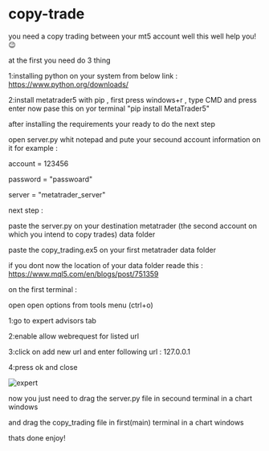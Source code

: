 # copy-trade
you need a copy trading between your mt5 account well this well help you!😉

at the first you need do 3 thing

1:installing python on your system from below link : https://www.python.org/downloads/

2:install metatrader5 with pip , first press windows+r , type CMD and press enter now pase this on yor terminal "pip install MetaTrader5"

after installing the requirements your ready to do the next step

open server.py whit notepad and pute your secound account information on it for example :

account = 123456

password = "passwoard"

server = "metatrader_server"

next step :

paste the server.py on your destination metatrader (the second account on which you intend to copy trades) data folder

paste the copy_trading.ex5 on your first metatrader data folder

if you dont now the location of your data folder reade this : https://www.mql5.com/en/blogs/post/751359

on the first terminal :

open open options from tools menu (ctrl+o)


1:go to expert advisors tab

2:enable allow webrequest for listed url

3:click on add new url and enter following url : 127.0.0.1

4:press ok and close

![expert](https://github.com/adel2007/copy-trade/assets/75173278/0960e6a1-c120-4005-920d-b9a1934771a5)


now you just need to drag the server.py file in secound terminal in a chart windows

and drag the copy_trading file in first(main) terminal in a chart windows

thats done enjoy!
